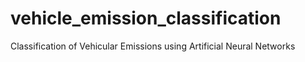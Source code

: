 # vehicle_emission_classification
Classification of Vehicular Emissions using Artificial Neural Networks
